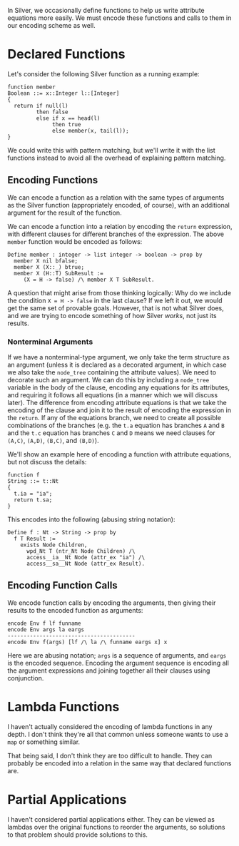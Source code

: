 
In Silver, we occasionally define functions to help us write attribute
equations more easily.  We must encode these functions and calls to
them in our encoding scheme as well.





# Declared Functions

Let's consider the following Silver function as a running example:
```
function member
Boolean ::= x::Integer l::[Integer]
{
  return if null(l)
         then false
         else if x == head(l)
              then true
              else member(x, tail(l));
}
```
We could write this with pattern matching, but we'll write it with the
list functions instead to avoid all the overhead of explaining pattern
matching.



## Encoding Functions

We can encode a function as a relation with the same types of
arguments as the Silver function (appropriately encoded, of course),
with an additional argument for the result of the function.

We can encode a function into a relation by encoding the `return`
expression, with different clauses for different branches of the
expression.  The above `member` function would be encoded as follows:
```
Define member : integer -> list integer -> boolean -> prop by
  member X nil bfalse;
  member X (X::_) btrue;
  member X (H::T) SubResult :=
     (X = H -> false) /\ member X T SubResult.
```
A question that might arise from those thinking logically:  Why do we
include the condition `X = H -> false` in the last clause?  If we left
it out, we would get the same set of provable goals.  However, that is
not what Silver does, and we are trying to encode something of how
Silver *works*, not just its results.


### Nonterminal Arguments

If we have a nonterminal-type argument, we only take the term
structure as an argument (unless it is declared as a decorated
argument, in which case we also take the `node_tree` containing the
attribute values).  We need to decorate such an argument.  We can do
this by including a `node_tree` variable in the body of the clause,
encoding any equations for its attributes, and requiring it follows
all equations (in a manner which we will discuss later).  The
difference from encoding attribute equations is that we take the
encoding of the clause and join it to the result of encoding the
expression in the `return`.  If any of the equations branch, we need
to create all possible combinations of the branches (e.g. the `t.a`
equation has branches `A` and `B` and the `t.c` equation has branches
`C` and `D` means we need clauses for `(A,C)`, `(A,D)`, `(B,C)`, and
`(B,D)`).

We'll show an example here of encoding a function with attribute
equations, but not discuss the details:
```
function f
String ::= t::Nt
{
  t.ia = "ia";
  return t.sa;
}
```
This encodes into the following (abusing string notation):
```
Define f : Nt -> String -> prop by
  f T Result :=
    exists Node Children,
      wpd_Nt T (ntr_Nt Node Children) /\
      access__ia__Nt Node (attr_ex "ia") /\
      access__sa__Nt Node (attr_ex Result).
```



## Encoding Function Calls

We encode function calls by encoding the arguments, then giving their
results to the encoded function as arguments:
```
encode Env f lf funname
encode Env args la eargs
----------------------------------------
encode Env f(args) [lf /\ la /\ funname eargs x] x
```
Here we are abusing notation; `args` is a sequence of arguments, and
`eargs` is the encoded sequence.  Encoding the argument sequence is
encoding all the argument expressions and joining together all their
clauses using conjunction.





# Lambda Functions

I haven't actually considered the encoding of lambda functions in any
depth.  I don't think they're all that common unless someone wants to
use a `map` or something similar.

That being said, I don't think they are too difficult to handle.  They
can probably be encoded into a relation in the same way that declared
functions are.





# Partial Applications

I haven't considered partial applications either.  They can be viewed
as lambdas over the original functions to reorder the arguments, so
solutions to that problem should provide solutions to this.

